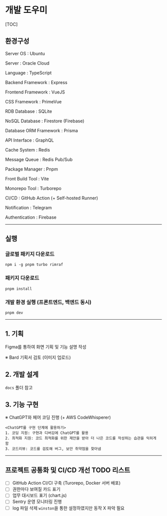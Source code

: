 # 개발 도우미

[TOC]

## 환경구성

Server OS : Ubuntu

Server : Oracle Cloud

Language : TypeScript

Backend Framework : Express

Frontend Framework : VueJS

CSS Framework : PrimeVue

RDB Database : SQLite

NoSQL Database : Firestore (Firebase)

Database ORM Framework : Prisma

API Interface : GraphQL

Cache System : Redis

Message Queue : Redis Pub/Sub

Package Manager : Pnpm

Front Build Tool : Vite

Monorepo Tool : Turborepo

CI/CD : GitHub Action (+ Self-hosted Runner)

Notification : Telegram

Authentication : Firebase

---

## 실행

### 글로벌 패키지 다운로드

```shell
npm i -g pnpm turbo rimraf
```

### 패키지 다운로드

```shell
pnpm install
```

### 개발 환경 실행 (프론트엔드, 백엔드 동시)

```shell
pnpm dev
```

---

## 1. 기획

Figma를 통하여 화면 기획 및 기능 설명 작성

※ Bard 기획서 검토 (이미지 업로드)

## 2. 개발 설계

`docs` 폴더 참고

## 3. 기능 구현

※ ChatGPT와 페어 코딩 진행 (+ AWS CodeWhisperer)

```
<ChatGPT를 구현 단계에 활용하기>
1. 코딩 지원: 구현과 디버깅에 ChatGPT를 활용
2. 최적화 지원: 코드 최적화를 위한 제안을 받아 더 나은 코드를 작성하는 습관을 익히게 함
3. 코드리뷰: 코드를 검토해 버그, 보안 취약점을 찾아냄
```

---

## 프로젝트 공통화 및 CI/CD 개선 TODO 리스트

- [ ] GitHub Action CI/CI 구축 (Turorepo, Docker 서버 배포)
- [ ] 권한마다 보여질 카드 표기
- [ ] 업무 대시보드 표기 (chart.js)
- [ ] Sentry 운영 모니터링 진행
- [ ] log 파일 삭제 `winston`을 통한 설정하였지만 동작 X 파악 필요
